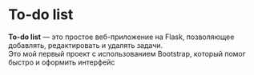 # To-do list

**To-do list** — это простое веб-приложение на Flask, позволяющее добавлять, редактировать и удалять задачи.  
Это мой первый проект с использованием Bootstrap, который помог быстро и оформить интерфейс